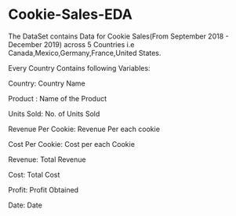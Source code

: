 # Cookie-Sales-EDA
The DataSet contains Data for Cookie Sales(From September 2018 - December 2019) across 5 Countries i.e Canada,Mexico,Germany,France,United States.

Every Country Contains following Variables:

Country: Country Name

Product : Name of the Product

Units Sold: No. of Units Sold

Revenue Per Cookie: Revenue Per each cookie

Cost Per Cookie: Cost per each Cookie

Revenue: Total Revenue

Cost: Total Cost

Profit: Profit Obtained

Date: Date


